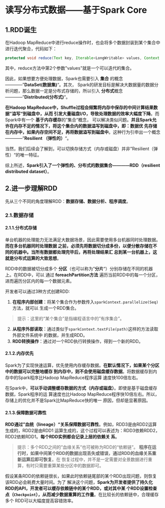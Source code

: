 读写分布式数据——基于Spark Core
================================================================================
## 1.RDD诞生
在Hadoop MapReduce中进行reduce操作时，也会将多个数据封装到某个集合中进行迭代聚合，代码如下：
```java
protected void reduce(Text key, Iterable<LongWritable> values, Context context)
```
其中，reduce方法中第2个参数"values"就是一个可以迭代的集合。

因此，如果想要方便处理数据，Spark也需要引入 **集合** 的概念————”**DataSet(数据集)**“。其次，
Spark的研发目标是解决大数据量的数据分析问题，那么数据一定是分布式存储的，所以引入 **分布式**概念
————”**Distributed(分布式)**“。

**在Hadoop MapReduce中，Shuffle过程会频繁将内存中保存的中间计算结果数据”溢写“到磁盘中，从而
引发大量磁盘I/O，导致处理数据的效率大幅度下降**。而Spark中有一个 **基于内存缓存**的”集合“概念，
可以解决类似问题。**并且Spark允许在内存不足的情况下，将这个集合内的数据溢写到磁盘中，即：数据优
先存储在内存中，如果内存空间不足，再将数据溢写到磁盘中**。这种行为引申出一个概念————”**Resilient
（弹性的）**“。

当然，我们后续会了解到，可以切换存储方式（内存或磁盘）并非”Resilient（弹性）“的唯一特征。

综上所述，**Spark引入了一个弹性的、分布式的数据集合————RDD（resilient distributed dataset）**。

## 2.进一步理解RDD
先从三个不同的角度理解RDD：**数据存储、数据分析、程序调度**。

### 2.1.数据存储

#### 2.1.1.分布式存储
单台机器的处理能力无法满足大数据场景，因此需要使用多台机器同时处理数据。**而在多台机器同时处理数据
之前，必须先将数据切分成多份，以便分散存储在不同的机器中。当所有数据都处理完毕后，再将处理结果汇
总到某一台机器上，这就是分布式运算的大致思想**。

RDD中的数据被切分成多个 **分区**（也可以称为”**分片**“）分别存储在不同的机器上。在RDD中，可以
通过 **foreachPartition方法** 遍历当前RDD中的每一个分区，进而遍历分区内的每一个数据元素。

开发者可以通过3种方式创建RDD:
1. **在程序内部创建**：将某个集合作为参数传入`sparkContext.parallelize(Seq)`方法，就可以
生成一个RDD集合。
> 提示：这里的“某个集合”是指编程语言中的”有序集合”。
2. **从程序外部读取**：通过类似于`sparkContext.textFile(path)`这样的方法读取外部文件系统中
的数据，并生成RDD。
3. **RDD转换操作**：通过对一个RDD执行转换操作，得到一个新的RDD。

#### 2.1.2.内存优先
Spark为了实现快速运算，优先使用内存缓存数据。**在默认情况下，如果某个分区中的数据可以完整地缓存
到内存中，则不会使用磁盘缓存数据**。将数据缓存到内存中的Spark程序比Hadoop MapReduce程序运算
速度快100倍左右。

在Spark中，**可以手动调整缓存数据的方式（内存或磁盘）**。即使是基于磁盘缓存数据，Spark程序的运
算速度也比Hadoop MapReduce程序快10倍左右。所以，存储上的优化并不是Spark比MapReduce快的唯一
原因，但却是显著原因。

#### 2.1.3.保障数据可靠性
**RDD通过”血统（lineage）“关系保障数据可靠性**。例如，RDD3是由RDD2运算生成的，RDD2是由RDD1
运算生成的，这个过程可以表述为：RDD3依赖RDD2，RDD2依赖RDD1。**每个RDD实例都会记录上层的依赖关
系**。
> 提示：多个RDD之间的”血缘关系”也可被称为RDD的“依赖链”。
**程序在运行时，如果中间某个RDD的数据出现丢失或错误，通过RDD的血缘关系重新运算后即可恢复**。在
恢复过程中，并不是一定需要对全景数据进行重算，有时只需要重算某些分区中的数据即可。

假设某条RDD的依赖链很长，如果此时依赖链尾部的某个RDD出现问题，则恢复该RDD必会耗费大量时间。为了
解决这个问题，**Spark为开发者提供了持久化RDD的API，开发者可以缓存依赖链中的某个RDD，或对其中某
个RDD设置检查点（`Checkpoint`），从而减少数据重算的工作量**。在比较长的依赖链中，合理缓存多个
RDD可以大幅度提高容错效率。





